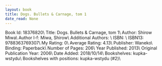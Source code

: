 ```yaml
---
layout: book
title: Dogs. Bullets & Carnage, tom 1
date_read: None
---
```


Book Id: 18376820\ 
Title: Dogs. Bullets & Carnage, tom 1\ 
Author: Shirow Miwa\ 
Author l-f: Miwa, Shirow\ 
Additional Authors: \ 
ISBN: \ 
ISBN13: 9788363769307\ 
My Rating: 0\ 
Average Rating: 4.13\ 
Publisher: Waneko\ 
Binding: Paperback\ 
Number of Pages: 206\ 
Year Published: 2013\ 
Original Publication Year: 2006\ 
Date Added: 2018/10/14\ 
Bookshelves: kupka-wstydu\ 
Bookshelves with positions: kupka-wstydu (#2)\ 


